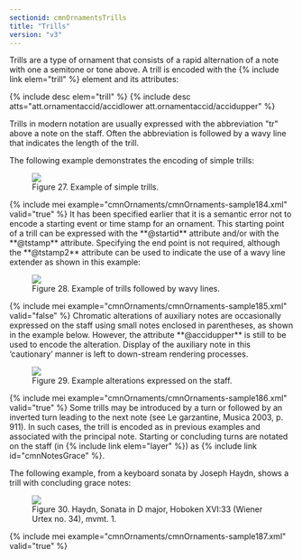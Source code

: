 ```yaml
---
sectionid: cmnOrnamentsTrills
title: "Trills"
version: "v3"
---
```


Trills are a type of ornament that consists of a rapid alternation of a note with
one a
semitone or tone above. A trill is encoded with the {% include link elem="trill" %} element and
its attributes:



{% include desc elem="trill" %}
{% include desc atts="att.ornamentaccid/accidlower att.ornamentaccid/accidupper" %}




Trills in modern notation are usually expressed with the abbreviation "tr" above a
note on
the staff. Often the abbreviation is followed by a wavy line that indicates the length
of the
trill.

The following example demonstrates the encoding of simple trills:

<figure class="figure"><img src="{{ site.baseurl }}/Images/modules/cmnOrnaments/ex_tr.png" class="img-responsive"><figcaption class="figure-caption">Figure 27. Example of simple trills.</figcaption>
</figure>{% include mei example="cmnOrnaments/cmnOrnaments-sample184.xml" valid="true" %}
It has been specified earlier that it is a semantic error not to encode a starting
event or
time stamp for an ornament. This starting point of a trill can be expressed with the
**@startid** attribute and/or with the **@tstamp** attribute. Specifying the end
point is not required, although the **@tstamp2** attribute can be used to indicate the
use of a wavy line extender as shown in this example:


<figure class="figure"><img src="{{ site.baseurl }}/Images/modules/cmnOrnaments/ex_trill_wavy.png" class="img-responsive"><figcaption class="figure-caption">Figure 28. Example of trills followed by wavy lines.</figcaption>
</figure>{% include mei example="cmnOrnaments/cmnOrnaments-sample185.xml" valid="false" %}
Chromatic alterations of auxiliary notes are occasionally expressed on the staff using
small
notes enclosed in parentheses, as shown in the example below. However, the attribute
**@accidupper** is still to be used to encode the alteration. Display of the auxiliary
note in this ‘cautionary’ manner is left to down-stream rendering
processes.


<figure class="figure"><img src="{{ site.baseurl }}/Images/modules/cmnOrnaments/ex_tr_accid.png" class="img-responsive"><figcaption class="figure-caption">Figure 29. Example alterations expressed on the staff.</figcaption>
</figure>{% include mei example="cmnOrnaments/cmnOrnaments-sample186.xml" valid="true" %}
Some trills may be introduced by a turn or followed by an inverted turn leading to
the next
note (see <span class="bibl">Le garzantine, Musica 2003, p. 911</span>). In such cases, the trill is
encoded as in previous examples and associated with the principal note. Starting or
concluding
turns are notated on the staff (in {% include link elem="layer" %}) as {% include link id="cmnNotesGrace" %}.

The following example, from a keyboard sonata by Joseph Haydn, shows a trill with
concluding
grace notes:


<figure class="figure"><img src="{{ site.baseurl }}/Images/modules/cmnOrnaments/ex_tr_grace.png" class="img-responsive"><figcaption class="figure-caption">Figure 30. Haydn, Sonata in D major, Hoboken XVI:33 (Wiener Urtex no. 34), mvmt. 1.</figcaption>
</figure>{% include mei example="cmnOrnaments/cmnOrnaments-sample187.xml" valid="true" %}
